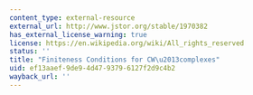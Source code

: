 ```yaml
---
content_type: external-resource
external_url: http://www.jstor.org/stable/1970382
has_external_license_warning: true
license: https://en.wikipedia.org/wiki/All_rights_reserved
status: ''
title: "Finiteness Conditions for CW\u2013complexes"
uid: ef13aaef-9de9-4d47-9379-6127f2d9c4b2
wayback_url: ''
---
```

